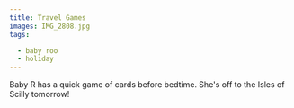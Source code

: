 ```yaml
---
title: Travel Games
images: IMG_2808.jpg
tags:

  - baby roo
  - holiday
---
```

Baby R has a quick game of cards before bedtime. She's off to the Isles of Scilly tomorrow!